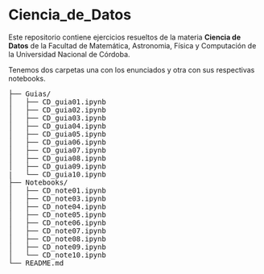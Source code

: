 # Ciencia_de_Datos

Este repositorio contiene ejercicios resueltos de la materia **Ciencia de Datos** de la Facultad de Matemática, 
Astronomia, Física y Computación de la Universidad Nacional de Córdoba. 

Tenemos dos carpetas una con los enunciados y otra con sus respectivas notebooks. 

<pre>
├── Guias/              
│   ├── CD_guia01.ipynb 
│   ├── CD_guia02.ipynb 
│   ├── CD_guia03.ipynb 
│   ├── CD_guia04.ipynb 
│   ├── CD_guia05.ipynb 
│   ├── CD_guia06.ipynb 
│   ├── CD_guia07.ipynb 
│   ├── CD_guia08.ipynb 
│   ├── CD_guia09.ipynb 
|   └── CD_guia10.ipynb 
├── Notebooks/                 
│   ├── CD_note01.ipynb 
│   ├── CD_note03.ipynb 
│   ├── CD_note04.ipynb 
│   ├── CD_note05.ipynb 
│   ├── CD_note06.ipynb 
│   ├── CD_note07.ipynb 
│   ├── CD_note08.ipynb 
│   ├── CD_note09.ipynb 
│   └── CD_note10.ipynb  
└── README.md
</pre>
